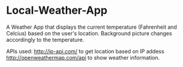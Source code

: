 # Local-Weather-App
A Weather App that displays the current temperature (Fahrenheit and Celcius) based on the user's location. Background picture changes accordingly to the temperature.

APIs used:
http://ip-api.com/ to get location based on IP addess
http://openweathermap.com/api to show weather information.